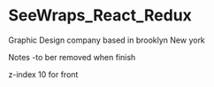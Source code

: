# SeeWraps_React_Redux
Graphic Design company based in brooklyn New york

Notes -to ber removed when finish

z-index 10 for front
